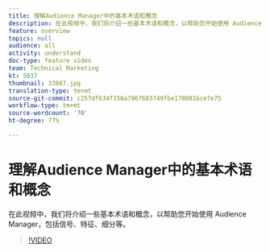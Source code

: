 ```yaml
---
title: 理解Audience Manager中的基本术语和概念
description: 在此视频中，我们将介绍一些基本术语和概念，以帮助您开始使用 Audience Manager，包括信号、特征、细分等。
feature: overview
topics: null
audience: all
activity: understand
doc-type: feature video
team: Technical Marketing
kt: 5037
thumbnail: 33887.jpg
translation-type: tm+mt
source-git-commit: c257df634f156a7067683749fbe178081bce7e75
workflow-type: tm+mt
source-wordcount: '70'
ht-degree: 77%

---
```



# 理解Audience Manager中的基本术语和概念

在此视频中，我们将介绍一些基本术语和概念，以帮助您开始使用 Audience Manager，包括信号、特征、细分等。

>[!VIDEO](https://video.tv.adobe.com/v/33887/?quality=12)
